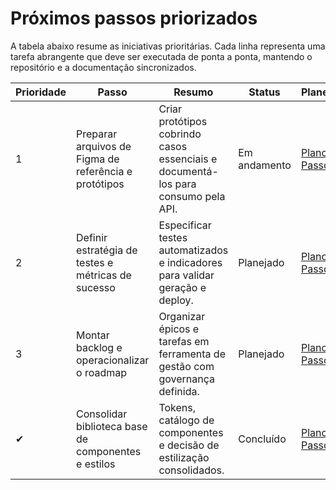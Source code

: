 # Próximos passos priorizados

A tabela abaixo resume as iniciativas prioritárias. Cada linha representa uma tarefa abrangente que deve ser executada de ponta a ponta, mantendo o repositório e a documentação sincronizados.

| Prioridade | Passo | Resumo | Status | Planejamento |
|------------|-------|--------|--------|--------------|
| 1 | Preparar arquivos de Figma de referência e protótipos | Criar protótipos cobrindo casos essenciais e documentá-los para consumo pela API. | Em andamento | [Plano do Passo 2](./plan-passo-2.md) |
| 2 | Definir estratégia de testes e métricas de sucesso | Especificar testes automatizados e indicadores para validar geração e deploy. | Planejado | [Plano do Passo 3](./plan-passo-3.md) |
| 3 | Montar backlog e operacionalizar o roadmap | Organizar épicos e tarefas em ferramenta de gestão com governança definida. | Planejado | [Plano do Passo 4](./plan-passo-4.md) |
| ✔ | Consolidar biblioteca base de componentes e estilos | Tokens, catálogo de componentes e decisão de estilização consolidados. | Concluído | [Plano do Passo 1](./plan-passo-1.md) |
